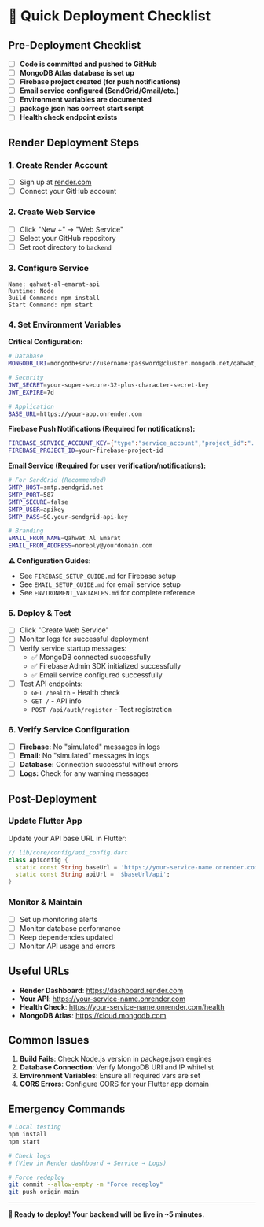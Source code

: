# 🚀 Quick Deployment Checklist

## Pre-Deployment Checklist

- [ ] **Code is committed and pushed to GitHub**
- [ ] **MongoDB Atlas database is set up**
- [ ] **Firebase project created (for push notifications)**
- [ ] **Email service configured (SendGrid/Gmail/etc.)**
- [ ] **Environment variables are documented**
- [ ] **package.json has correct start script**
- [ ] **Health check endpoint exists**

## Render Deployment Steps

### 1. Create Render Account
- [ ] Sign up at [render.com](https://render.com)
- [ ] Connect your GitHub account

### 2. Create Web Service
- [ ] Click "New +" → "Web Service"
- [ ] Select your GitHub repository
- [ ] Set root directory to `backend`

### 3. Configure Service
```
Name: qahwat-al-emarat-api
Runtime: Node
Build Command: npm install
Start Command: npm start
```

### 4. Set Environment Variables

**Critical Configuration:**
```bash
# Database
MONGODB_URI=mongodb+srv://username:password@cluster.mongodb.net/qahwat_al_emarat

# Security
JWT_SECRET=your-super-secure-32-plus-character-secret-key
JWT_EXPIRE=7d

# Application
BASE_URL=https://your-app.onrender.com
```

**Firebase Push Notifications (Required for notifications):**
```bash
FIREBASE_SERVICE_ACCOUNT_KEY={"type":"service_account","project_id":"..."}
FIREBASE_PROJECT_ID=your-firebase-project-id
```

**Email Service (Required for user verification/notifications):**
```bash
# For SendGrid (Recommended)
SMTP_HOST=smtp.sendgrid.net
SMTP_PORT=587
SMTP_SECURE=false
SMTP_USER=apikey
SMTP_PASS=SG.your-sendgrid-api-key

# Branding
EMAIL_FROM_NAME=Qahwat Al Emarat
EMAIL_FROM_ADDRESS=noreply@yourdomain.com
```

**⚠️ Configuration Guides:**
- See `FIREBASE_SETUP_GUIDE.md` for Firebase setup
- See `EMAIL_SETUP_GUIDE.md` for email service setup
- See `ENVIRONMENT_VARIABLES.md` for complete reference

### 5. Deploy & Test
- [ ] Click "Create Web Service"
- [ ] Monitor logs for successful deployment
- [ ] Verify service startup messages:
  - ✅ MongoDB connected successfully
  - ✅ Firebase Admin SDK initialized successfully
  - ✅ Email service configured successfully
- [ ] Test API endpoints:
  - `GET /health` - Health check
  - `GET /` - API info
  - `POST /api/auth/register` - Test registration

### 6. Verify Service Configuration
- [ ] **Firebase:** No "simulated" messages in logs
- [ ] **Email:** No "simulated" messages in logs
- [ ] **Database:** Connection successful without errors
- [ ] **Logs:** Check for any warning messages

## Post-Deployment

### Update Flutter App
Update your API base URL in Flutter:

```dart
// lib/core/config/api_config.dart
class ApiConfig {
  static const String baseUrl = 'https://your-service-name.onrender.com';
  static const String apiUrl = '$baseUrl/api';
}
```

### Monitor & Maintain
- [ ] Set up monitoring alerts
- [ ] Monitor database performance
- [ ] Keep dependencies updated
- [ ] Monitor API usage and errors

## Useful URLs

- **Render Dashboard**: https://dashboard.render.com
- **Your API**: https://your-service-name.onrender.com
- **Health Check**: https://your-service-name.onrender.com/health
- **MongoDB Atlas**: https://cloud.mongodb.com

## Common Issues

1. **Build Fails**: Check Node.js version in package.json engines
2. **Database Connection**: Verify MongoDB URI and IP whitelist
3. **Environment Variables**: Ensure all required vars are set
4. **CORS Errors**: Configure CORS for your Flutter app domain

## Emergency Commands

```bash
# Local testing
npm install
npm start

# Check logs
# (View in Render dashboard → Service → Logs)

# Force redeploy
git commit --allow-empty -m "Force redeploy"
git push origin main
```

---

**🎉 Ready to deploy! Your backend will be live in ~5 minutes.**
